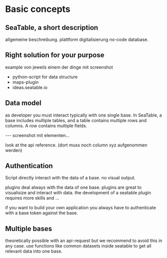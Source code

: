 # Basic concepts

## SeaTable, a short description

allgemeine beschreibung. plattform digitalisierung no-code database.

## Right solution for your purpose

example von jeweils einem der dinge mit screenshot

- python-script for data structure
- maps-plugin
- ideas.seatable.io

## Data model

as developer you must interact typically with one single base. In SeaTable, a base includes multiple tables, and a table contains multiple rows and columns. A row contains multiple fields.

--- screenshot mit elementen...

look at the api reference. (dort muss noch column xyz aufgenommen werden)

## Authentication

Script directly interact with the data of a base. no visual output. 

plugins deal always with the data of one base. 
plugins are great to visualisize and interact with data. the development of a seatable plugin requires more skills and ...

if you want to build your own application you always have to authenticate with a base token against the base. 

## Multiple bases

theoretically possible with an api-request but we recommend to avoid this in any case. use functions like common datasets inside seatable to get all relevant data into one base.

  


